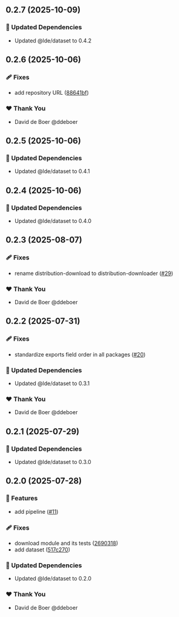 ## 0.2.7 (2025-10-09)

### 🧱 Updated Dependencies

- Updated @lde/dataset to 0.4.2

## 0.2.6 (2025-10-06)

### 🩹 Fixes

- add repository URL ([88641bf](https://github.com/ldengine/lde/commit/88641bf))

### ❤️ Thank You

- David de Boer @ddeboer

## 0.2.5 (2025-10-06)

### 🧱 Updated Dependencies

- Updated @lde/dataset to 0.4.1

## 0.2.4 (2025-10-06)

### 🧱 Updated Dependencies

- Updated @lde/dataset to 0.4.0

## 0.2.3 (2025-08-07)

### 🩹 Fixes

- rename distribution-download to distribution-downloader ([#29](https://github.com/ldengine/lde/pull/29))

### ❤️ Thank You

- David de Boer @ddeboer

## 0.2.2 (2025-07-31)

### 🩹 Fixes

- standardize exports field order in all packages ([#20](https://github.com/ldengine/lde/pull/20))

### 🧱 Updated Dependencies

- Updated @lde/dataset to 0.3.1

### ❤️ Thank You

- David de Boer @ddeboer

## 0.2.1 (2025-07-29)

### 🧱 Updated Dependencies

- Updated @lde/dataset to 0.3.0

## 0.2.0 (2025-07-28)

### 🚀 Features

- add pipeline ([#11](https://github.com/ldengine/lde/pull/11))

### 🩹 Fixes

- download module and its tests ([2690318](https://github.com/ldengine/lde/commit/2690318))
- add dataset ([517c270](https://github.com/ldengine/lde/commit/517c270))

### 🧱 Updated Dependencies

- Updated @lde/dataset to 0.2.0

### ❤️ Thank You

- David de Boer @ddeboer
